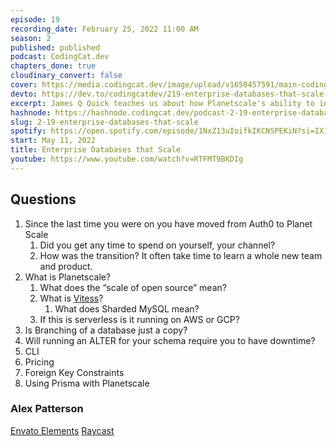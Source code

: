 ```yaml
---
episode: 19
recording_date: February 25, 2022 11:00 AM
season: 2
published: published
podcast: CodingCat.dev
chapters_done: true
cloudinary_convert: false
cover: https://media.codingcat.dev/image/upload/v1650457591/main-codingcatdev-photo/planetscale_enterprise_data_that_scales.jpg
devto: https://dev.to/codingcatdev/219-enterprise-databases-that-scale-5036
excerpt: James Q Quick teaches us about how Planetscale's ability to infinitely scale SQL horizontally at the push of a button.
hashnode: https://hashnode.codingcat.dev/podcast-2-19-enterprise-databases-that-scale
slug: 2-19-enterprise-databases-that-scale
spotify: https://open.spotify.com/episode/1NxZ13uIoifkIKCNSPEKiN?si=IX11vRQ1Tx6u3FYZxxatCg
start: May 11, 2022
title: Enterprise Databases that Scale
youtube: https://www.youtube.com/watch?v=RTFMT9BKDIg
---
```


## Questions

1. Since the last time you were on you have moved from Auth0 to Planet Scale
   1. Did you get any time to spend on yourself, your channel?
   2. How was the transition? It often take time to learn a whole new team and product.
2. What is Planetscale?
   1. What does the “scale of open source” mean?
   2. What is [Vitess](https://vitess.io/)?
      1. What does Sharded MySQL mean?
   3. If this is serverless is it running on AWS or GCP?
3. Is Branching of a database just a copy?
4. Will running an ALTER for your schema require you to have downtime?
5. CLI
6. Pricing
7. Foreign Key Constraints
8. Using Prisma with Planetscale

### Alex Patterson

[Envato Elements](https://elements.envato.com/)
[Raycast](https://ray.so/)

